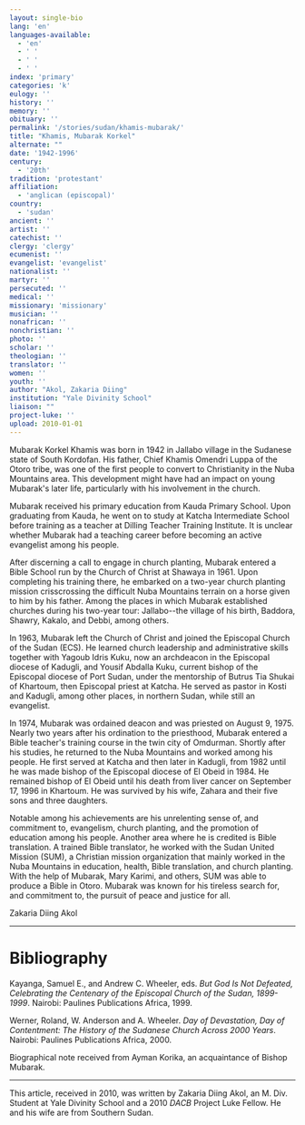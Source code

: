 ```yaml
---
layout: single-bio
lang: 'en'
languages-available:
  - 'en'
  - ' '
  - ' '
  - ' '
index: 'primary'
categories: 'k'
eulogy: ''
history: ''
memory: ''
obituary: ''
permalink: '/stories/sudan/khamis-mubarak/'
title: "Khamis, Mubarak Korkel"
alternate: ""
date: '1942-1996'
century:
  - '20th'
tradition: 'protestant'
affiliation:
  - 'anglican (episcopal)'
country:
  - 'sudan'
ancient: ''
artist: ''
catechist: ''
clergy: 'clergy'
ecumenist: ''
evangelist: 'evangelist'
nationalist: ''
martyr: ''
persecuted: ''
medical: ''
missionary: 'missionary'
musician: ''
nonafrican: ''
nonchristian: ''
photo: ''
scholar: ''
theologian: ''
translator: ''
women: ''
youth: ''
author: "Akol, Zakaria Diing"
institution: "Yale Divinity School"
liaison: ""
project-luke: ''
upload: 2010-01-01
---
```




Mubarak Korkel Khamis was born in 1942 in Jallabo village in the Sudanese state of South Kordofan. His father, Chief Khamis Omendri Luppa of the Otoro tribe, was one of the first people to convert to Christianity in the Nuba Mountains area. This development might have had an impact on young Mubarak's later life, particularly with his involvement in the church.

Mubarak received his primary education from Kauda Primary School. Upon graduating from Kauda, he went on to study at Katcha Intermediate School before training as a teacher at Dilling Teacher Training Institute. It is unclear whether Mubarak had a teaching career before becoming an active evangelist among his people.

After discerning a call to engage in church planting, Mubarak entered a Bible School run by the Church of Christ at Shawaya in 1961. Upon completing his training there, he embarked on a two-year church planting mission crisscrossing the difficult Nuba Mountains terrain on a horse given to him by his father. Among the places in which Mubarak established churches during his two-year tour: Jallabo--the village of his birth, Baddora, Shawry, Kakalo, and Debbi, among others.

In 1963, Mubarak left the Church of Christ and joined the Episcopal Church of the Sudan (ECS). He learned church leadership and administrative skills together with Yagoub Idris Kuku, now an archdeacon in the Episcopal diocese of Kadugli, and Yousif Abdalla Kuku, current bishop of the Episcopal diocese of Port Sudan, under the mentorship of Butrus Tia Shukai of Khartoum, then Episcopal priest at Katcha. He served as pastor in Kosti and Kadugli, among other places, in northern Sudan, while still an evangelist.

In 1974, Mubarak was ordained deacon and was priested on August 9, 1975. Nearly two years after his ordination to the priesthood, Mubarak entered a Bible teacher's training course in the twin city of Omdurman. Shortly after his studies, he returned to the Nuba Mountains and worked among his people. He first served at Katcha and then later in Kadugli, from 1982 until he was made bishop of the Episcopal diocese of El Obeid in 1984. He remained bishop of El Obeid until his death from liver cancer on September 17, 1996 in Khartoum. He was survived by his wife, Zahara and their five sons and three daughters.

Notable among his achievements are his unrelenting sense of, and commitment to, evangelism, church planting, and the promotion of education among his people. Another area where he is credited is Bible translation. A trained Bible translator, he worked with the Sudan United Mission (SUM), a Christian mission organization that mainly worked in the Nuba Mountains in education, health, Bible translation, and church planting. With the help of Mubarak, Mary Karimi, and others, SUM was able to produce a Bible in Otoro. Mubarak was known for his tireless search for, and commitment to, the pursuit of peace and justice for all.

Zakaria Diing Akol

---

# Bibliography

Kayanga, Samuel E., and Andrew C. Wheeler, eds. *But God Is Not Defeated, Celebrating the Centenary of the Episcopal Church of the Sudan, 1899-1999*. Nairobi: Paulines Publications Africa, 1999.

Werner, Roland, W. Anderson and A. Wheeler. *Day of Devastation, Day of Contentment: The History of the Sudanese Church Across 2000 Years*. Nairobi: Paulines Publications Africa, 2000.

Biographical note received from Ayman Korika, an acquaintance of Bishop Mubarak.

---

This article, received in 2010, was written by Zakaria Diing Akol, an M. Div. Student at Yale Divinity School and  a 2010 *DACB* Project Luke Fellow. He and his wife are from Southern Sudan.
